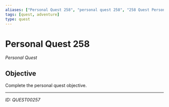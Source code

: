 ```yaml
---
aliases: ["Personal Quest 258", "personal quest 258", "258 Quest Personal"]
tags: [quest, adventure]
type: quest
---
```


# Personal Quest 258

*Personal Quest*

## Objective
Complete the personal quest objective.

---
*ID: QUEST00257*